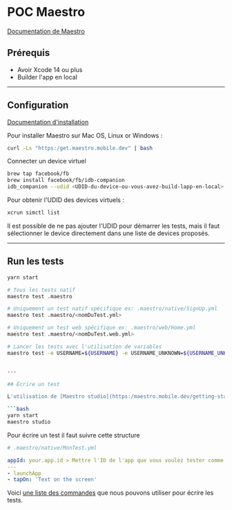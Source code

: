 # POC Maestro

[Documentation de Maestro](https:/maestro.mobile.dev/)

## Prérequis

- Avoir Xcode 14 ou plus
- Builder l'app en local

---

## Configuration

[Documentation d'installation](https:/maestro.mobile.dev/getting-started/installing-maestro)

Pour installer Maestro sur Mac OS, Linux or Windows :

```bash
curl -Ls "https:/get.maestro.mobile.dev" | bash
```

Connecter un device virtuel

```bash
brew tap facebook/fb
brew install facebook/fb/idb-companion
idb_companion --udid <UDID-du-device-ou-vous-avez-build-lapp-en-local>
```

Pour obtenir l'UDID des devices virtuels :

```bash
xcrun simctl list
```

Il est possible de ne pas ajouter l'UDID pour démarrer les tests, mais il faut sélectionner le device directement dans une liste de devices proposés.

---

## Run les tests

```bash
yarn start

# Tous les tests natif
maestro test .maestro

# Uniquement un test natif spécifique ex: .maestro/native/SignUp.yml
maestro test .maestro/<nomDuTest.yml>

# Uniquement un test web spécifique ex: .maestro/web/Home.yml
maestro test .maestro/<nomDuTest.web.yml>

# Lancer les tests avec l'utilisation de variables 
maestro test -e USERNAME=${USERNAME} -e USERNAME_UNKNOWN=${USERNAME_UNKNOWN} -e NEW_USERNAME=${NEW_USERNAME} -e NUMBER_PHONE=${NUMBER_PHONE} -e PASSWORD=${PASSWORD} .maestro/


---

## Écrire un test

L'utilisation de [Maestro studio](https:/maestro.mobile.dev/getting-started/maestro-studio) simplifie l'écriture des tests car il permet de voir les différent sélecteurs possible a l'aide d'une interface. Pour démarrer Maestro Studio il faut :

```bash
yarn start
maestro studio
```

Pour écrire un test il faut suivre cette structure

```yml
# .maestro/native/MonTest.yml

appId: your.app.id > Mettre l'ID de l'app que vous voulez tester comme "app.passculture.test". Cette app doit être installé sur le device virtuel.
---
- launchApp
- tapOn: 'Text on the screen'
```

Voici [une liste des commandes](https:/maestro.mobile.dev/api-reference/commands) que nous pouvons utiliser pour écrire les tests.
